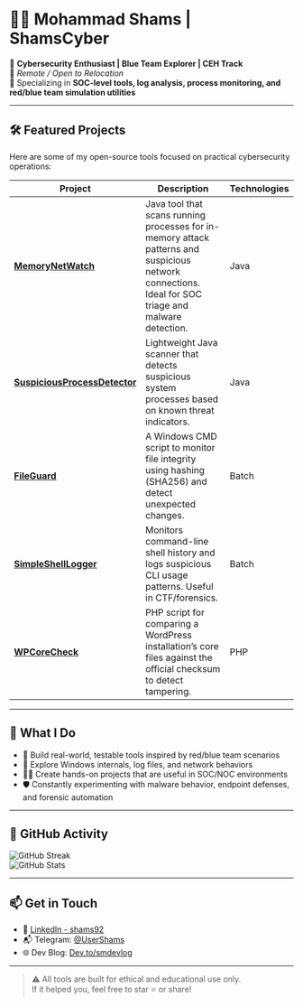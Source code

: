 # 👨‍💻 Mohammad Shams | ShamsCyber

🔐 **Cybersecurity Enthusiast | Blue Team Explorer | CEH Track**  
📍 _Remote / Open to Relocation_  
🧰 Specializing in **SOC-level tools, log analysis, process monitoring, and red/blue team simulation utilities**  

---

## 🛠️ Featured Projects

Here are some of my open-source tools focused on practical cybersecurity operations:

| Project | Description | Technologies |
|--------|-------------|--------------|
| [**MemoryNetWatch**](https://github.com/GTAexcess/MemoryNetWatch) | Java tool that scans running processes for in-memory attack patterns and suspicious network connections. Ideal for SOC triage and malware detection. | Java |
| [**SuspiciousProcessDetector**](https://github.com/GTAexcess/SuspiciousProcessDetector) | Lightweight Java scanner that detects suspicious system processes based on known threat indicators. | Java |
| [**FileGuard**](https://github.com/GTAexcess/FileGuard) | A Windows CMD script to monitor file integrity using hashing (SHA256) and detect unexpected changes. | Batch |
| [**SimpleShellLogger**](https://github.com/GTAexcess/SimpleShellLogger) | Monitors command-line shell history and logs suspicious CLI usage patterns. Useful in CTF/forensics. | Batch |
| [**WPCoreCheck**](https://github.com/GTAexcess/WPCoreCheck) | PHP script for comparing a WordPress installation’s core files against the official checksum to detect tampering. | PHP |

---

## 🎯 What I Do

- 🔎 Build real-world, testable tools inspired by red/blue team scenarios  
- 📁 Explore Windows internals, log files, and network behaviors  
- 👨‍💻 Create hands-on projects that are useful in SOC/NOC environments  
- 🛡️ Constantly experimenting with malware behavior, endpoint defenses, and forensic automation

---

## 📌 GitHub Activity

![GitHub Streak](https://streak-stats.demolab.com?user=GTAexcess&theme=dark&hide_border=true)  
![GitHub Stats](https://github-readme-stats.vercel.app/api?username=GTAexcess&show_icons=true&theme=dark&hide_border=true)

---

## 📫 Get in Touch

- 🔗 [LinkedIn - shams92](https://linkedin.com/in/shams92)
- 📬 Telegram: [@UserShams](https://t.me/UserShams)
- 🌐 Dev Blog: [Dev.to/smdevlog](https://dev.to/smdevlog)

---

> ⚠️ All tools are built for ethical and educational use only.  
> If it helped you, feel free to star ⭐ or share!
